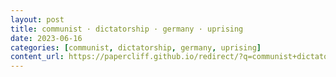 ```yaml
---
layout: post
title: communist · dictatorship · germany · uprising
date: 2023-06-16
categories: [communist, dictatorship, germany, uprising]
content_url: https://papercliff.github.io/redirect/?q=communist+dictatorship+germany+uprising&tbs=cdr:1,cd_min:6/15/2023,cd_max:6/17/2023
---
```

